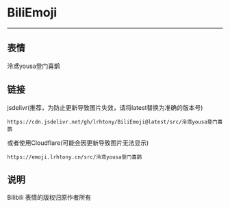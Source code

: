 # BiliEmoji
---
## 表情
泠鸢yousa登门喜鹊
## 链接
jsdelivr(推荐，为防止更新导致图片失效，请将latest替换为准确的版本号)
```
https://cdn.jsdelivr.net/gh/lrhtony/BiliEmoji@latest/src/泠鸢yousa登门喜鹊
```
或者使用Cloudflare(可能会因更新导致图片无法显示)
```
https://emoji.lrhtony.cn/src/泠鸢yousa登门喜鹊
```
## 说明
Bilibili 表情的版权归原作者所有
